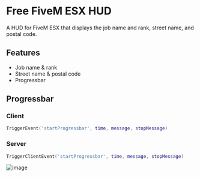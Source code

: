 # Free FiveM ESX HUD

A HUD for FiveM ESX that displays the job name and rank, street name, and postal code.

## Features

- Job name & rank
- Street name & postal code
- Progressbar

## Progressbar

### Client
```lua
TriggerEvent('startProgressbar', time, message, stopMessage)
```

### Server
```lua
TriggerClientEvent('startProgressbar', time, message, stopMessage)
```

![image](https://github.com/user-attachments/assets/f4c5e696-581c-4475-a2a8-8b306a198d7d)
